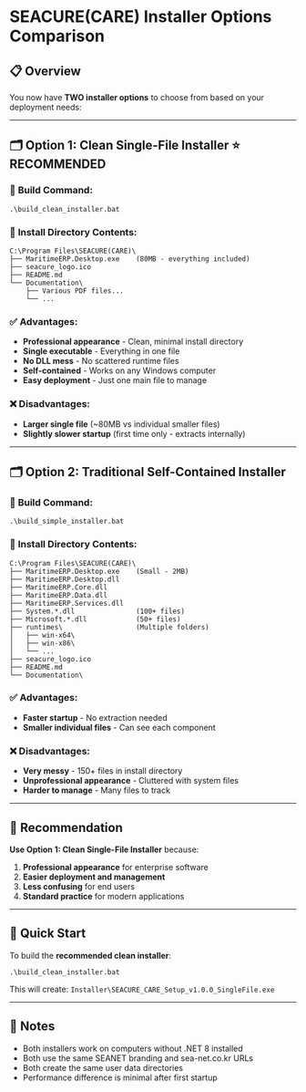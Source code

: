 # SEACURE(CARE) Installer Options Comparison

## 📋 Overview
You now have **TWO installer options** to choose from based on your deployment needs:

---

## 🗂️ Option 1: Clean Single-File Installer ⭐ **RECOMMENDED**

### 🎯 **Build Command:**
```batch
.\build_clean_installer.bat
```

### 📁 **Install Directory Contents:**
```
C:\Program Files\SEACURE(CARE)\
├── MaritimeERP.Desktop.exe    (80MB - everything included)
├── seacure_logo.ico
├── README.md
└── Documentation\
    ├── Various PDF files...
    └── ...
```

### ✅ **Advantages:**
- **Professional appearance** - Clean, minimal install directory
- **Single executable** - Everything in one file
- **No DLL mess** - No scattered runtime files
- **Self-contained** - Works on any Windows computer
- **Easy deployment** - Just one main file to manage

### ❌ **Disadvantages:**
- **Larger single file** (~80MB vs individual smaller files)
- **Slightly slower startup** (first time only - extracts internally)

---

## 🗂️ Option 2: Traditional Self-Contained Installer

### 🎯 **Build Command:**
```batch
.\build_simple_installer.bat
```

### 📁 **Install Directory Contents:**
```
C:\Program Files\SEACURE(CARE)\
├── MaritimeERP.Desktop.exe    (Small - 2MB)
├── MaritimeERP.Desktop.dll
├── MaritimeERP.Core.dll
├── MaritimeERP.Data.dll
├── MaritimeERP.Services.dll
├── System.*.dll               (100+ files)
├── Microsoft.*.dll            (50+ files)
├── runtimes\                  (Multiple folders)
│   ├── win-x64\
│   ├── win-x86\
│   └── ...
├── seacure_logo.ico
├── README.md
└── Documentation\
```

### ✅ **Advantages:**
- **Faster startup** - No extraction needed
- **Smaller individual files** - Can see each component

### ❌ **Disadvantages:**
- **Very messy** - 150+ files in install directory
- **Unprofessional appearance** - Cluttered with system files
- **Harder to manage** - Many files to track

---

## 🎯 **Recommendation**

**Use Option 1: Clean Single-File Installer** because:
1. **Professional appearance** for enterprise software
2. **Easier deployment and management**
3. **Less confusing** for end users
4. **Standard practice** for modern applications

---

## 🚀 **Quick Start**

To build the **recommended clean installer**:
```batch
.\build_clean_installer.bat
```

This will create: `Installer\SEACURE_CARE_Setup_v1.0.0_SingleFile.exe`

---

## 📝 **Notes**
- Both installers work on computers without .NET 8 installed
- Both use the same SEANET branding and sea-net.co.kr URLs
- Both create the same user data directories
- Performance difference is minimal after first startup 